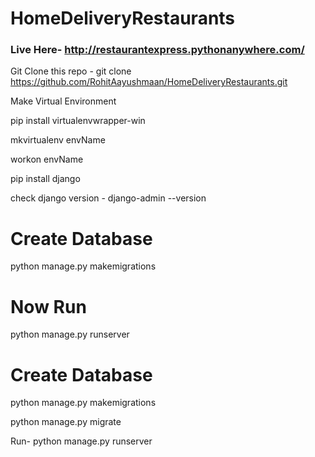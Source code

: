 # HomeDeliveryRestaurants

### Live Here- http://restaurantexpress.pythonanywhere.com/

Git Clone this repo - git clone https://github.com/RohitAayushmaan/HomeDeliveryRestaurants.git

 
Make Virtual Environment   

pip install virtualenvwrapper-win 

mkvirtualenv envName

workon envName

pip install django

check django version - django-admin --version


# Create Database
python manage.py makemigrations



# Now Run 
python manage.py runserver



# Create Database
python manage.py makemigrations

python manage.py migrate

Run- python manage.py runserver 

